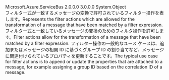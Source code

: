 <Type Name="RuleAction" FullName="Microsoft.Azure.ServiceBus.RuleAction">
  <TypeSignature Language="C#" Value="public abstract class RuleAction" />
  <TypeSignature Language="ILAsm" Value=".class public auto ansi abstract beforefieldinit RuleAction extends System.Object" />
  <TypeSignature Language="DocId" Value="T:Microsoft.Azure.ServiceBus.RuleAction" />
  <TypeSignature Language="VB.NET" Value="Public MustInherit Class RuleAction" />
  <TypeSignature Language="F#" Value="type RuleAction = class" />
  <AssemblyInfo>
    <AssemblyName>Microsoft.Azure.ServiceBus</AssemblyName>
    <AssemblyVersion>2.0.0.0</AssemblyVersion>
    <AssemblyVersion>3.0.0.0</AssemblyVersion>
  </AssemblyInfo>
  <Base>
    <BaseTypeName>System.Object</BaseTypeName>
  </Base>
  <Interfaces />
  <Docs>
    <summary>
            <span data-ttu-id="2b096-101">フィルター式が一致するメッセージの変換で許可されているフィルター操作を表します。</span><span class="sxs-lookup"><span data-stu-id="2b096-101">Represents the filter actions which are allowed for the transformation of a message that have been matched by a filter expression.</span></span>
            </summary>
    <remarks>
            <span data-ttu-id="2b096-102">フィルター式と一致しているメッセージの変換のためのフィルタ操作を許可します。</span><span class="sxs-lookup"><span data-stu-id="2b096-102">Filter actions allow for the transformation of a message that have been matched by a filter expression.</span></span>
            <span data-ttu-id="2b096-103">フィルター操作の一般的なユース ケースは、追加またはメッセージの相関 ID に基づくグループ ID の割り当てなど、メッセージに関連付けられているプロパティを更新することです。</span><span class="sxs-lookup"><span data-stu-id="2b096-103">The typical use case for filter actions is to append or update the properties that are attached to a message, for example assigning a group ID based on the correlation ID of a message.</span></span>
            </remarks>
    <altmember cref="T:Microsoft.Azure.ServiceBus.SqlRuleAction" />
  </Docs>
  <Members />
</Type>